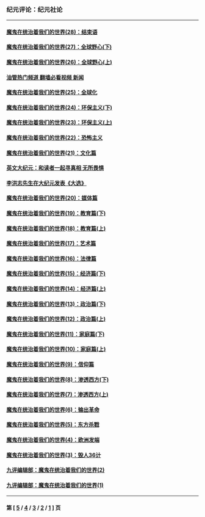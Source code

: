 ### 纪元评论：纪元社论
---
#### [魔鬼在统治着我们的世界(28)：结束语](../../pages/nsc422/n10936246.md?10230330) 
#### [魔鬼在统治着我们的世界(27)：全球野心(下)](../../pages/nsc422/n10928319.md?10230330) 
#### [魔鬼在统治着我们的世界(26)：全球野心(上)](../../pages/nsc422/n10900318.md?10230330) 
#### [油管热门频道 翻墙必看视频 新闻](ok?10230330)
#### [魔鬼在统治着我们的世界(25)：全球化](../../pages/nsc422/n10788205.md?10230330) 
#### [魔鬼在统治着我们的世界(24)：环保主义(下)](../../pages/nsc422/n10695307.md?10230330) 
#### [魔鬼在统治着我们的世界(23)：环保主义(上)](../../pages/nsc422/n10688613.md?10230330) 
#### [魔鬼在统治着我们的世界(22)：恐怖主义](../../pages/nsc422/n10614727.md?10230330) 
#### [魔鬼在统治着我们的世界(21)：文化篇](../../pages/nsc422/n10597706.md?10230330) 
#### [英文大纪元：和读者一起寻真相 无所畏惧](../../pages/nsc422/n12542027.md?10230330) 
#### [李洪志先生在大纪元发表《大选》](../../pages/nsc422/n12534746.md?10230330) 
#### [魔鬼在统治着我们的世界(20)：媒体篇](../../pages/nsc422/n10586579.md?10230330) 
#### [魔鬼在统治着我们的世界(19)：教育篇(下)](../../pages/nsc422/n10564808.md?10230330) 
#### [魔鬼在统治着我们的世界(18)：教育篇(上)](../../pages/nsc422/n10526970.md?10230330) 
#### [魔鬼在统治着我们的世界(17)：艺术篇](../../pages/nsc422/n10499093.md?10230330) 
#### [魔鬼在统治着我们的世界(16)：法律篇](../../pages/nsc422/n10485969.md?10230330) 
#### [魔鬼在统治着我们的世界(15)：经济篇(下)](../../pages/nsc422/n10469975.md?10230330) 
#### [魔鬼在统治着我们的世界(14)：经济篇(上)](../../pages/nsc422/n10457370.md?10230330) 
#### [魔鬼在统治着我们的世界(13)：政治篇(下)](../../pages/nsc422/n10448270.md?10230330) 
#### [魔鬼在统治着我们的世界(12)：政治篇(上)](../../pages/nsc422/n10444576.md?10230330) 
#### [魔鬼在统治着我们的世界(11)：家庭篇(下)](../../pages/nsc422/n10440961.md?10230330) 
#### [魔鬼在统治着我们的世界(10)：家庭篇(上)](../../pages/nsc422/n10435448.md?10230330) 
#### [魔鬼在统治着我们的世界(9)：信仰篇](../../pages/nsc422/n10432159.md?10230330) 
#### [魔鬼在统治着我们的世界(8)：渗透西方(下)](../../pages/nsc422/n10429603.md?10230330) 
#### [魔鬼在统治着我们的世界(7)：渗透西方(上)](../../pages/nsc422/n10426013.md?10230330) 
#### [魔鬼在统治着我们的世界(6)：输出革命](../../pages/nsc422/n10421536.md?10230330) 
#### [魔鬼在统治着我们的世界(5)：东方杀戮](../../pages/nsc422/n10417707.md?10230330) 
#### [魔鬼在统治着我们的世界(4)：欧洲发端](../../pages/nsc422/n10414890.md?10230330) 
#### [魔鬼在统治着我们的世界(3)：毁人36计](../../pages/nsc422/n10411583.md?10230330) 
#### [九评编辑部：魔鬼在统治着我们的世界(2)](../../pages/nsc422/n10410036.md?10230330) 
#### [九评编辑部：魔鬼在统治着我们的世界(1)](../../pages/nsc422/n10406825.md?10230330) 

---
#### 第 [ [5](./5.md?10230330) / [4](./4.md?10230330) / [3](./3.md?10230330) / [2](./2.md?10230330) / [1](./1.md?10230330) ] 页
